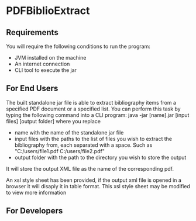 PDFBiblioExtract
==============
Requirements
--------------
You will require the following conditions to run the program:
- JVM installed on the machine
- An internet connection
- CLI tool to execute the jar

For End Users
--------------
The built standalone jar file is able to extract bibliography items from a specified PDF document or a specified list.
You can perform this task by typing the following command into a CLI program:
	java -jar [name].jar [input files] [output folder]
where you replace
- name with the name of the standalone jar file
- input files with the paths to the list of files you wish to extract the bibliography from, each separated with a space. Such as "C:/users/file1.pdf C:/users/file2.pdf"
- output folder with the path to the directory you wish to store the output

It will store the output XML file as the name of the corresponding pdf.

An xsl style sheet has been provided, if the output xml file is opened in a browser it will disaply it in table format. This xsl style sheet may be modified to view more information

For Developers
--------------
